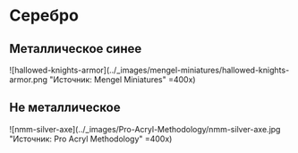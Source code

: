 # Серебро

## Металлическое синее

![hallowed-knights-armor](../_images/mengel-miniatures/hallowed-knights-armor.png "Источник: Mengel Miniatures" =400x)

## Не металлическое

![nmm-silver-axe](../_images/Pro-Acryl-Methodology/nmm-silver-axe.jpg "Источник: Pro Acryl Methodology" =400x)